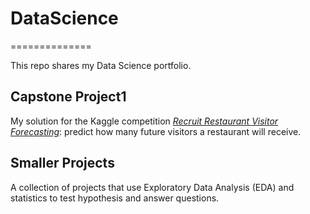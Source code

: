 # DataScience
==============

This repo shares my Data Science portfolio.

Capstone Project1
--------------
My solution for the Kaggle competition [*Recruit Restaurant Visitor Forecasting*](https://www.kaggle.com/c/recruit-restaurant-visitor-forecasting): predict how many future visitors a restaurant will receive.

Smaller Projects
--------------
A collection of projects that use Exploratory Data Analysis (EDA) and statistics to test hypothesis and answer questions.
